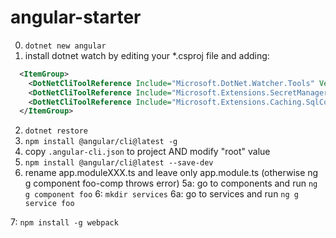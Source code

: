 # angular-starter
0. `dotnet new angular`
1. install dotnet watch by editing your \*.csproj file and adding:

```xml
  <ItemGroup>
    <DotNetCliToolReference Include="Microsoft.DotNet.Watcher.Tools" Version="2.0.0" />
    <DotNetCliToolReference Include="Microsoft.Extensions.SecretManager.Tools" Version="2.0.0" />
    <DotNetCliToolReference Include="Microsoft.Extensions.Caching.SqlConfig.Tools" Version="2.0.0" />
  </ItemGroup>
```

2. `dotnet restore`
3. `npm install @angular/cli@latest -g`
3. copy `.angular-cli.json` to project AND modify "root" value
4. `npm install @angular/cli@latest --save-dev`
5. rename app.moduleXXX.ts and leave only app.module.ts (otherwise ng g component foo-comp throws error)
5a: go to components and run `ng g component foo`
6: `mkdir services`
6a: go to services and run `ng g service foo`

7: `npm install -g webpack`
